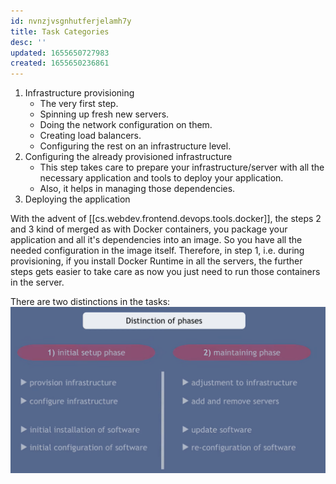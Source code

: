 ```yaml
---
id: nvnzjvsgnhutferjelamh7y
title: Task Categories
desc: ''
updated: 1655650727983
created: 1655650236861
---
```


1. Infrastructure provisioning
    - The very first step.
    - Spinning up fresh new servers.
    - Doing the network configuration on them.
    - Creating load balancers.
    - Configuring the rest on an infrastructure level.
2. Configuring the already provisioned infrastructure
    - This step takes care to prepare your infrastructure/server with all the necessary application and tools to deploy your application.
    - Also, it helps in managing those dependencies.
3. Deploying the application

With the advent of [[cs.webdev.frontend.devops.tools.docker]], the steps 2 and 3 kind of merged as with Docker containers, you package your application and all it's dependencies into an image. So you have all the needed configuration in the image itself.
Therefore, in step 1, i.e. during provisioning, if you install Docker Runtime in all the servers, the further steps gets easier to take care as now you just need to run those containers in the server.

There are two distinctions in the tasks:
![Distinction of phases](/assets/images/2022-06-19-20-28-36.png)
